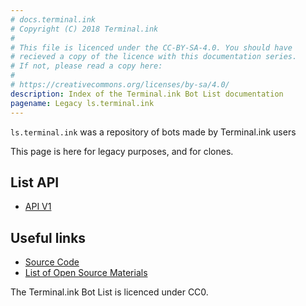 ```yaml
---
# docs.terminal.ink
# Copyright (C) 2018 Terminal.ink
#
# This file is licenced under the CC-BY-SA-4.0. You should have
# recieved a copy of the licence with this documentation series.
# If not, please read a copy here:
#
# https://creativecommons.org/licenses/by-sa/4.0/
description: Index of the Terminal.ink Bot List documentation
pagename: Legacy ls.terminal.ink
---
```


`ls.terminal.ink` was a repository of bots made by Terminal.ink users

This page is here for legacy purposes, and for clones.

## List API
- [API V1](v1)

## Useful links

- [Source Code](https://github.com/Terminal/ls.terminal.ink/tree/archive-pugjs)
- [List of Open Source Materials](opensource)

The Terminal.ink Bot List is licenced under CC0.

